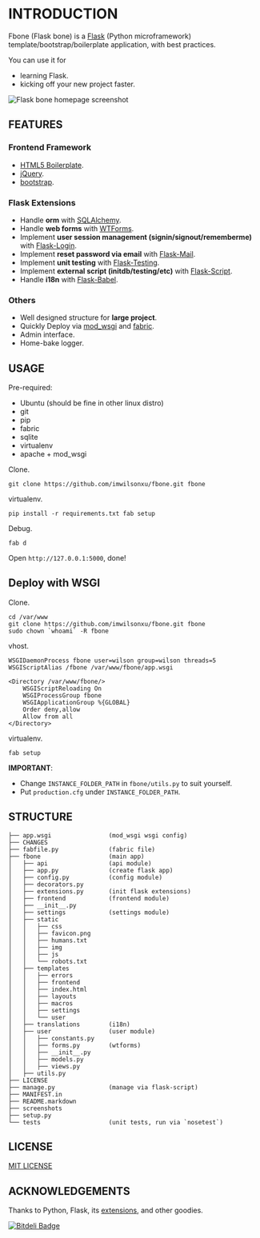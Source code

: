 # INTRODUCTION

Fbone (Flask bone) is a [Flask](http://flask.pocoo.org) (Python microframework) template/bootstrap/boilerplate application, with best practices.

You can use it for

- learning Flask.
- kicking off your new project faster.

![Flask bone homepage screenshot](http://github.com/imwilsonxu/fbone/raw/master/screenshots/flask-bone-homepage-screenshot.png)

## FEATURES

### Frontend Framework

- [HTML5 Boilerplate](https://github.com/h5bp/html5-boilerplate).
- [jQuery](http://jquery.com/). 
- [bootstrap](https://github.com/twitter/bootstrap).

### Flask Extensions

- Handle **orm** with [SQLAlchemy](http://www.sqlalchemy.org).
- Handle **web forms** with [WTForms](http://wtforms.simplecodes.com/).
- Implement **user session management (signin/signout/rememberme)** with [Flask-Login](https://github.com/maxcountryman/flask-login).
- Implement **reset password via email** with [Flask-Mail](http://packages.python.org/Flask-Mail/).
- Implement **unit testing** with [Flask-Testing](http://packages.python.org/Flask-Testing/).
- Implement **external script (initdb/testing/etc)** with [Flask-Script](http://flask-script.readthedocs.org/en/latest/).
- Handle **i18n** with [Flask-Babel](http://packages.python.org/Flask-Babel/).

### Others

- Well designed structure for **large project**.
- Quickly Deploy via [mod\_wsgi](http://flask.pocoo.org/docs/deploying/mod_wsgi/) and [fabric](http://flask.pocoo.org/docs/patterns/fabric/).
- Admin interface.
- Home-bake logger.

## USAGE

Pre-required:

- Ubuntu (should be fine in other linux distro)
- git
- pip
- fabric
- sqlite
- virtualenv
- apache + mod\_wsgi

Clone.

    git clone https://github.com/imwilsonxu/fbone.git fbone

virtualenv.

    pip install -r requirements.txt fab setup

Debug.

    fab d

Open `http://127.0.0.1:5000`, done!

## Deploy with WSGI

Clone.

    cd /var/www
    git clone https://github.com/imwilsonxu/fbone.git fbone
    sudo chown `whoami` -R fbone

vhost.

    WSGIDaemonProcess fbone user=wilson group=wilson threads=5
    WSGIScriptAlias /fbone /var/www/fbone/app.wsgi

    <Directory /var/www/fbone/>
        WSGIScriptReloading On
        WSGIProcessGroup fbone
        WSGIApplicationGroup %{GLOBAL}
        Order deny,allow
        Allow from all
    </Directory>

virtualenv.

    fab setup

**IMPORTANT**:

- Change `INSTANCE_FOLDER_PATH` in `fbone/utils.py` to suit yourself.
- Put `production.cfg` under `INSTANCE_FOLDER_PATH`.

## STRUCTURE

    ├── app.wsgi                (mod_wsgi wsgi config)
    ├── CHANGES
    ├── fabfile.py              (fabric file)
    ├── fbone                   (main app)
    │   ├── api                 (api module)
    │   ├── app.py              (create flask app)
    │   ├── config.py           (config module)
    │   ├── decorators.py
    │   ├── extensions.py       (init flask extensions)
    │   ├── frontend            (frontend module)
    │   ├── __init__.py
    │   ├── settings            (settings module)
    │   ├── static
    │   │   ├── css
    │   │   ├── favicon.png
    │   │   ├── humans.txt
    │   │   ├── img
    │   │   ├── js
    │   │   └── robots.txt
    │   ├── templates
    │   │   ├── errors
    │   │   ├── frontend
    │   │   ├── index.html
    │   │   ├── layouts 
    │   │   ├── macros
    │   │   ├── settings
    │   │   └── user
    │   ├── translations        (i18n)
    │   ├── user                (user module)
    │   │   ├── constants.py
    │   │   ├── forms.py        (wtforms)
    │   │   ├── __init__.py
    │   │   ├── models.py
    │   │   ├── views.py
    │   ├── utils.py
    ├── LICENSE
    ├── manage.py               (manage via flask-script)
    ├── MANIFEST.in
    ├── README.markdown
    ├── screenshots
    ├── setup.py
    └── tests                   (unit tests, run via `nosetest`)

## LICENSE

[MIT LICENSE](http://www.tldrlegal.com/license/mit-license)

## ACKNOWLEDGEMENTS

Thanks to Python, Flask, its [extensions](http://flask.pocoo.org/extensions/), and other goodies.


[![Bitdeli Badge](https://d2weczhvl823v0.cloudfront.net/imwilsonxu/fbone/trend.png)](https://bitdeli.com/free "Bitdeli Badge")

